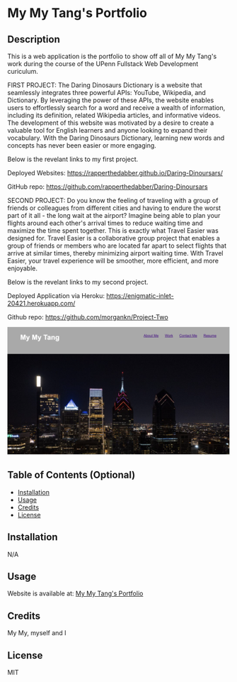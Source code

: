 # My My Tang's Portfolio

## Description

This is a web application is the portfolio to show off all of My My Tang's work during the course of the UPenn Fullstack Web Development curiculum. 

FIRST PROJECT:
The Daring Dinosaurs Dictionary is a website that seamlessly integrates three powerful APIs: YouTube, Wikipedia, and Dictionary. By leveraging the power of these APIs, the website enables users to effortlessly search for a word and receive a wealth of information, including its definition, related Wikipedia articles, and informative videos. The development of this website was motivated by a desire to create a valuable tool for English learners and anyone looking to expand their vocabulary. With the Daring Dinosaurs Dictionary, learning new words and concepts has never been easier or more engaging.

Below is the revelant links to my first project. 

Deployed Websites:
https://rapperthedabber.github.io/Daring-Dinoursars/

GitHub repo:
https://github.com/rapperthedabber/Daring-Dinoursars



SECOND PROJECT:
Do you know the feeling of traveling with a group of friends or colleagues from different cities and having to endure the worst part of it all - the long wait at the airport? Imagine being able to plan your flights around each other's arrival times to reduce waiting time and maximize the time spent together. This is exactly what Travel Easier was designed for. Travel Easier is a collaborative group project that enables a group of friends or members who are located far apart to select flights that arrive at similar times, thereby minimizing airport waiting time. With Travel Easier, your travel experience will be smoother, more efficient, and more enjoyable.

Below is the revelant links to my second project. 

Deployed Application via Heroku:
https://enigmatic-inlet-20421.herokuapp.com/

Github repo:
https://github.com/morgankn/Project-Two



![webpage screenshot](https://github.com/mtanng9/02-mtang-professional-porfolio/blob/main/assets/images/website-screenshot.png?raw=true)


## Table of Contents (Optional)

- [Installation](#installation)
- [Usage](#usage)
- [Credits](#credits)
- [License](#license)

## Installation

N/A 

## Usage

Website is available at: [My My Tang's Portfolio](https://mtanng9.github.io/02-mtang-professional-porfolio/)

## Credits

My My, myself and I 

## License

MIT
